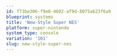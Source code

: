 ```yaml
---
id: f73be306-f9e0-4602-af9d-8075a623f6a9
blueprint: systems
title: 'New-Style Super NES'
platform: super-nintendo
system_type: console
variation: '101'
slug: new-style-super-nes
---
```


